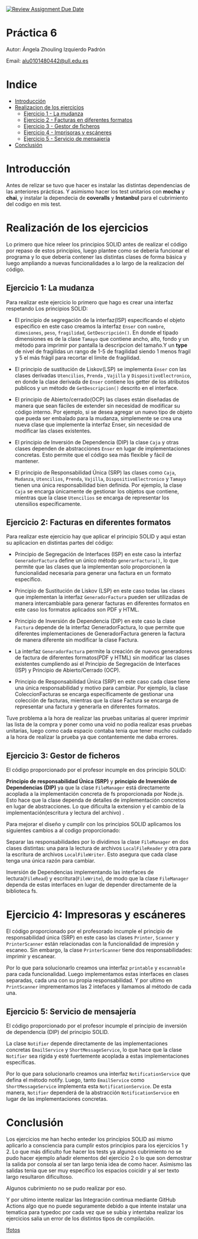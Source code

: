 [![Review Assignment Due Date](https://classroom.github.com/assets/deadline-readme-button-24ddc0f5d75046c5622901739e7c5dd533143b0c8e959d652212380cedb1ea36.svg)](https://classroom.github.com/a/G0JN8jPZ)

# Práctica 6

Autor: Ángela Zhouling Izquierdo Padrón

Email: alu0101480442@ull.edu.es

# Indice

- [Introducción](#introducción)
- [Realizacion de los ejercicios](#realización-de-los-ejercicios)
  - [Ejercicio 1 - La mudanza](#ejercicio-1-la-mudanza)
  - [Ejercicio 2 - Facturas en diferentes formatos](#ejercicio-2-facturas-en-diferentes-formatos)
  - [Ejercicio 3 - Gestor de ficheros](#ejercicio-3-gestor-de-ficheros)
  - [Ejercicio 4 - Imprisoras y escáneres](#ejercicio-4-impresoras-y-escáneres)
  - [Ejercicio 5 - Servicio de mensajería](#ejercicio-5-servicio-de-mensajería)
- [Conclusión](#conclusión)

# Introducción
Antes de relizar se tuvo que hacer es instalar las distintas dependencias de las anteriores prácticas. Y asimismo hacer los test unitarios con **mocha** y **chai**, y instalar la dependecia de **coveralls** y **Instanbul** para el cubrimiento del codigo en mis test. 

# Realización de los ejercicios

Lo primero que hice releer los principios SOLID antes de realizar el código por repaso de estos principios, luego plantee como se deberia funcionar el programa y lo que deberia contener las distintas clases de forma básica y luego ampliando a nuevas funcionalidades a lo largo de la realizacion del código.

## Ejercicio 1: La mudanza

Para realizar este ejercicio lo primero que hago es crear una interfaz respetando Los principios SOLID:

- El principio de segregación de la interfaz(ISP) especificando el objeto especifico en este caso creamos la interfaz `Enser` con `nombre`, `dimesiones`, `peso`, `fragilidad`, `GetDescripción()`. En donde el tipado dimensiones es de la clase `Tamayo` que contiene ancho, alto, fondo y un método para imprimir por pantalla la descripcion del tamaño.Y un **type** de nivel de fragilidas un rango de 1-5 de fragilidad siendo 1 menos fragil y 5 el más frágil para recortar el limite de fragilidad.

- El principio de sustitución de Liskov(LSP) se implementa `Enser` con las clases derivadas `Utencilios`, `Prenda` , `Vajilla` y `DispositivoElectronico`, en donde la clase derivada de `Enser` contiene los getter de los atributos publicos y un método de `GetDescripcion()` descrito en el interface.

- El principio de Abierto/cerrado(OCP) las clases están diseñadas de manera que sean fáciles de extender sin necesidad de modificar su código interno. Por ejemplo, si se desea agregar un nuevo tipo de objeto que pueda ser embalado para la mudanza, simplemente se crea una nueva clase que implemente la interfaz Enser, sin necesidad de modificar las clases existentes.

- El principio de Inversión de Dependencia (DIP) la clase `Caja` y otras clases dependen de abstracciones `Enser` en lugar de implementaciones concretas. Esto permite que el código sea más flexible y fácil de mantener.

- El principio de Responsabilidad Única (SRP) las clases como `Caja`, `Mudanza`, `Utencilios`, `Prenda`, `Vajilla`, `DispositivoElectronico` y `Tamayo` tienen una única responsabilidad bien definida. Por ejemplo, la clase `Caja` se encarga únicamente de gestionar los objetos que contiene, mientras que la clase `Utencilios` se encarga de representar los utensilios específicamente.

## Ejercicio 2: Facturas en diferentes formatos

Para realizar este ejercicio hay que aplicar el principio SOLID y aqui estan su aplicacion en distintas partes del código:

- Principio de Segregación de Interfaces (ISP) en este caso la interfaz `GeneradorFactura` define un único método `generarFactura()`, lo que permite que las clases que la implementan solo proporcionen la funcionalidad necesaria para generar una factura en un formato específico.

- Principio de Sustitución de Liskov (LSP) en este caso todas las clases que implementan la interfaz `GeneradorFactura` pueden ser utilizadas de manera intercambiable para generar facturas en diferentes formatos en este caso los formatos aplicados son PDF y HTML.

- Principio de Inversión de Dependencia (DIP) en este caso la clase `Factura` depende de la interfaz GeneradorFactura, lo que permite que diferentes implementaciones de GeneradorFactura generen la factura de manera diferente sin modificar la clase Factura.

- La interfaz `GeneradorFactura` permite la creación de nuevos generadores de factura de diferentes formatos(PDF y HTML) sin modificar las clases existentes cumpliendo asi el Principio de Segregación de Interfaces (ISP) y Principio de Abierto/Cerrado (OCP).

- Principio de Responsabilidad Única (SRP) en este caso cada clase tiene una única responsabilidad y motivo para cambiar. Por ejemplo, la clase ColeccionFacturas se encarga específicamente de gestionar una colección de facturas, mientras que la clase Factura se encarga de representar una factura y generarla en diferentes formatos.

Tuve problema a la hora de realizar las pruebas unitarias al querer imprimir las lista de la compra y poner como una void no podia realizar esas pruebas unitarias, luego como cada espacio contaba tenia que tener mucho cuidado a la hora de realizar la prueba ya que contantemente me daba errores.

## Ejercicio 3: Gestor de ficheros

El código proporcionado por el profesor incumple en dos principio SOLID:

**Principio de responsabilidad Única (SRP)** y **principio de Inversión de Dependencias (DIP)** ya que la clase `FileManager` está directamente acoplada a la implementación concreta de fs proporcionada por Node.js. Esto hace que la clase dependa de detalles de implementación concretos en lugar de abstracciones. Lo que dificulta la extension y el cambio de la implementación(escritura y lectura del archivo) .

Para mejorar el diseño y cumplir con los principios SOLID aplicamos los siguientes cambios a al codigo proporcionado:

Separar las responsabilidades por lo dividimos la clase `FileManager` en dos clases distintas: una para la lectura de archivos `LocalFileReader` y otra para la escritura de archivos `LocalFileWriter`. Esto asegura que cada clase tenga una única razón para cambiar.

Inversión de Dependencias implementando las interfaces de lectura(`FileRead`) y escritura(`FileWrite`), de modo que la clase `FileManager` dependa de estas interfaces en lugar de depender directamente de la biblioteca fs.

# Ejercicio 4: Impresoras y escáneres

El código proporcionado por el profesorado incumple el principio de responsabilidad única (SRP) en este caso las clases `Printer`, `Scanner` y `PrinterScanner` están relacionadas con la funcionalidad de impresión y escaneo. Sin embargo, la clase `PrinterScanner` tiene dos responsabilidades: imprimir y escanear.

Por lo que para solucionarlo creamos una interfaz `printable` y `escannable` para cada funcionalidad. Luego implementamos estas interfaces en clases separadas, cada una con su propia responsabilidad. Y por ultimo en `PrintScanner` imprementamos las 2 intefaces y llamamos al método de cada una.

## Ejercicio 5: Servicio de mensajería

El código proporcionado por el profesor incumple el principio de inversión de dependencia (DIP) del principio SOLID.

La clase `Notifier` depende directamente de las implementaciones concretas `EmailService` y `ShortMessageService`, lo que hace que la clase `Notifier` sea rígida y esté fuertemente acoplada a estas implementaciones específicas.

Por lo que para solucionarlo creamos una interfaz `NotificationService` que defina el método notify. Luego, tanto `EmailService` como `ShortMessageService` implementa esta `NotificationService`. De esta manera, `Notifier` dependerá de la abstracción `NotificationService` en lugar de las implementaciones concretas.

# Conclusión

Los ejercicios me han hecho enteder los principios SOLID asi mismo aplicarlo a consciencia para cumplir estos principios para los ejercicios 1 y 2. Lo que más dificulto fue hacer los tests ya algunos cubrimiento no se pudo hacer ejemplo añadir elementos del ejercicio 2 o lo que son demostrar la salida por consola al ser tan largo tenia idea de como hacer. Asimismo las salidas tenia que ser muy especifico los espacios coicidir y al ser texto largo resultaron dificultoso. 

Algunos cubrimiento no se pudo realizar por eso.

Y por ultimo intente realizar las Integración continua mediante GitHub Actions algo que no puede seguramente debido a que intente instalar una tematica para typedoc por cada vez que se subia y intentaba realizar los ejercicios salia un error de los distintos tipos de compilación.


[!fotos](/fotos/error_integracion_continua_con_Action_Githug.png)



